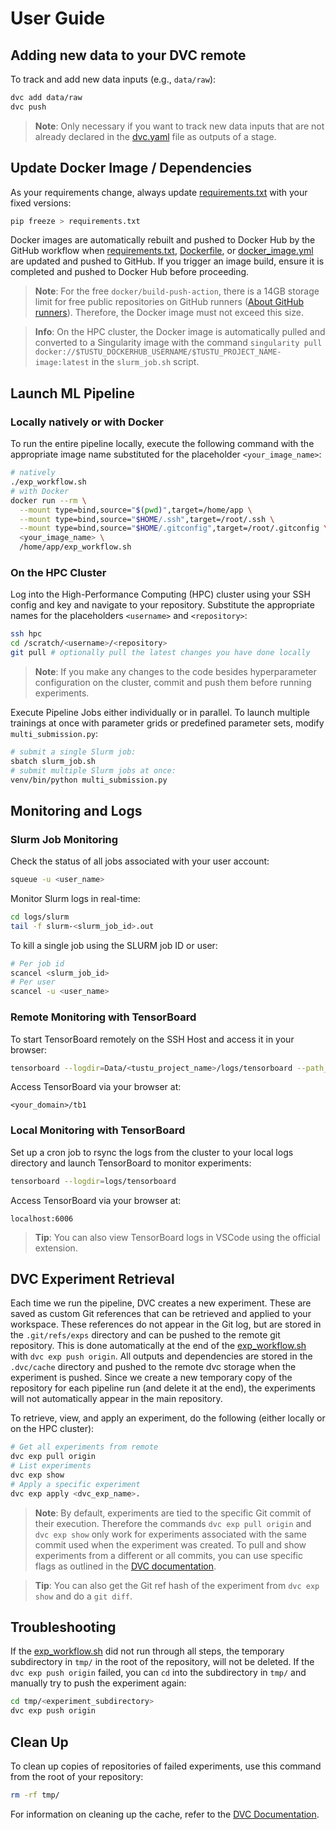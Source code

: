 <!--
Copyright 2024 tu-studio
This file is licensed under the Apache License, Version 2.0.
See the LICENSE file in the root of this project for details.
-->

# User Guide

## Adding new data to your DVC remote

To track and add new data inputs (e.g., `data/raw`):

```sh
dvc add data/raw
dvc push
```

>**Note**: Only necessary if you want to track new data inputs that are not already declared in the [dvc.yaml](../dvc.yaml) file as outputs of a stage.

## Update Docker Image / Dependencies

As your requirements change, always update [requirements.txt](../requirements.txt) with your fixed versions:

```sh
pip freeze > requirements.txt
```

Docker images are automatically rebuilt and pushed to Docker Hub by the GitHub workflow when [requirements.txt](../requirements.txt), [Dockerfile](../Dockerfile), or [docker_image.yml](../.github/workflows/docker_image.yml) are updated and pushed to GitHub. If you trigger an image build, ensure it is completed and pushed to Docker Hub before proceeding.

> **Note**: For the free `docker/build-push-action`, there is a 14GB storage limit for free public repositories on GitHub runners ([About GitHub runners](https://docs.github.com/en/actions/using-github-hosted-runners/about-github-hosted-runners/about-github-hosted-runners)). Therefore, the Docker image must not exceed this size.

> **Info**: On the HPC cluster, the Docker image is automatically pulled and converted to a Singularity image with the command `singularity pull docker://$TUSTU_DOCKERHUB_USERNAME/$TUSTU_PROJECT_NAME-image:latest` in the `slurm_job.sh` script. 

## Launch ML Pipeline

### Locally natively or with Docker

To run the entire pipeline locally, execute the following command with the appropriate image name substituted for the placeholder `<your_image_name>`:

```sh
# natively
./exp_workflow.sh
# with Docker
docker run --rm \
  --mount type=bind,source="$(pwd)",target=/home/app \
  --mount type=bind,source="$HOME/.ssh",target=/root/.ssh \
  --mount type=bind,source="$HOME/.gitconfig",target=/root/.gitconfig \
  <your_image_name> \
  /home/app/exp_workflow.sh
```

### On the HPC Cluster

Log into the High-Performance Computing (HPC) cluster using your SSH config and key and navigate to your repository. Substitute the appropriate names for the placeholders `<username>` and `<repository>`:

```sh
ssh hpc
cd /scratch/<username>/<repository>
git pull # optionally pull the latest changes you have done locally
```

> **Note**: If you make any changes to the code besides hyperparameter configuration on the cluster, commit and push them before running experiments.

Execute Pipeline Jobs either individually or in parallel. To launch multiple trainings at once with parameter grids or predefined parameter sets, modify `multi_submission.py`:

```sh
# submit a single Slurm job:
sbatch slurm_job.sh
# submit multiple Slurm jobs at once:
venv/bin/python multi_submission.py
```

## Monitoring and Logs

### Slurm Job Monitoring

Check the status of all jobs associated with your user account:

```sh
squeue -u <user_name>
```

Monitor Slurm logs in real-time:

```sh
cd logs/slurm
tail -f slurm-<slurm_job_id>.out
```

To kill a single job using the SLURM job ID or user:

```sh
# Per job id
scancel <slurm_job_id>
# Per user
scancel -u <user_name>
```

### Remote Monitoring with TensorBoard

To start TensorBoard remotely on the SSH Host and access it in your browser:

```sh
tensorboard --logdir=Data/<tustu_project_name>/logs/tensorboard --path_prefix=/tb1
```

Access TensorBoard via your browser at:

```text
<your_domain>/tb1
```

### Local Monitoring with TensorBoard

Set up a cron job to rsync the logs from the cluster to your local logs directory and launch TensorBoard to monitor experiments:

```sh
tensorboard --logdir=logs/tensorboard
```

Access TensorBoard via your browser at:

```text
localhost:6006
```

> **Tip**: You can also view TensorBoard logs in VSCode using the official extension.

## DVC Experiment Retrieval

Each time we run the pipeline, DVC creates a new experiment. These are saved as custom Git references that can be retrieved and applied to your workspace. These references do not appear in the Git log, but are stored in the `.git/refs/exps` directory and can be pushed to the remote git repository. This is done automatically at the end of the [exp_workflow.sh](../exp_workflow.sh) with `dvc exp push origin`. All outputs and dependencies are stored in the `.dvc/cache` directory and pushed to the remote dvc storage when the experiment is pushed. Since we create a new temporary copy of the repository for each pipeline run (and delete it at the end), the experiments will not automatically appear in the main repository.

To retrieve, view, and apply an experiment, do the following (either locally or on the HPC cluster):

```sh
# Get all experiments from remote
dvc exp pull origin
# List experiments
dvc exp show
# Apply a specific experiment
dvc exp apply <dvc_exp_name>.
```

> **Note**: By default, experiments are tied to the specific Git commit of their execution. Therefore the commands `dvc exp pull origin` and `dvc exp show` only work for experiments associated with the same commit used when the experiment was created. To pull and show experiments from a different or all commits, you can use specific flags as outlined in the [DVC documentation](https://dvc.org/doc/command-reference/experiments).

> **Tip**: You can also get the Git ref hash of the experiment from `dvc exp show` and do a `git diff`.

## Troubleshooting

If the [exp_workflow.sh](../exp_workflow.sh) did not run through all steps, the temporary subdirectory in `tmp/` in the root of the repository, will not be deleted. If the `dvc exp push origin` failed, you can `cd` into the subdirectory in `tmp/` and manually try to push the experiment again:

```sh
cd tmp/<experiment_subdirectory>
dvc exp push origin
```

## Clean Up

To clean up copies of repositories of failed experiments, use this command from the root of your repository:

```sh
rm -rf tmp/
```

For information on cleaning up the cache, refer to the [DVC Documentation](https://dvc.org/doc/command-reference/gc).



